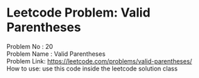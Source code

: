 # Leetcode Problem: Valid Parentheses
Problem No : 20<br/>
Problem Name : Valid Parentheses<br/>
Problem Link: https://leetcode.com/problems/valid-parentheses/<br/>
How to use: use this code inside the leetcode solution class
